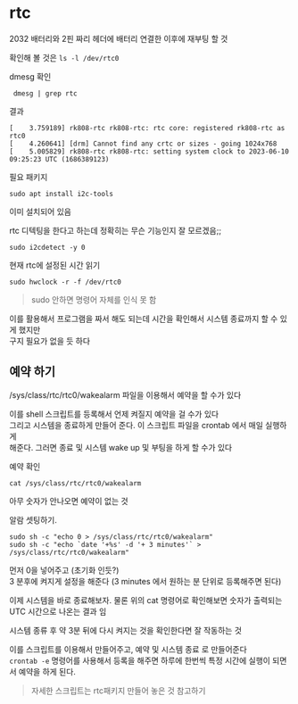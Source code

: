 # rtc
2032 배터리와 2핀 짜리 헤더에 배터리 연결한 이후에 재부팅 할 것

확인해 볼 것은 
`ls -l /dev/rtc0`

dmesg 확인
```
 dmesg | grep rtc
```

결과 
```
[    3.759189] rk808-rtc rk808-rtc: rtc core: registered rk808-rtc as rtc0
[    4.260641] [drm] Cannot find any crtc or sizes - going 1024x768
[    5.005829] rk808-rtc rk808-rtc: setting system clock to 2023-06-10 09:25:23 UTC (1686389123)
```

필요 패키지
```
sudo apt install i2c-tools
```
이미 설치되어 있음


rtc 디텍팅을 한다고 하는데 정확히는 무슨 기능인지 잘 모르겠음;;  
```
sudo i2cdetect -y 0
```

현재 rtc에 설정된 시간 읽기
```
sudo hwclock -r -f /dev/rtc0
```

> sudo 안하면 명령어 자체를 인식 못 함

이를 활용해서 프로그램을 짜서 해도 되는데 시간을 확인해서 시스템 종료까지 할 수 있게 했지만  
구지 필요가 없을 듯 하다


## 예약 하기
/sys/class/rtc/rtc0/wakealarm 파일을 이용해서 예약을 할 수가 있다  

이를 shell 스크립트를 등록해서 언제 켜질지 예약을 걸 수가 있다   
그리고 시스템을 종료하게 만들어 준다. 이 스크립트 파일을 crontab 에서 매일 실행하게  
해준다. 그러면 종료 및 시스템 wake up 및 부팅을 하게 할 수가 있다  

예약 확인
```
cat /sys/class/rtc/rtc0/wakealarm
```

아무 숫자가 안나오면 예약이 없는 것

알람 셋팅하기.
```
sudo sh -c "echo 0 > /sys/class/rtc/rtc0/wakealarm" 
sudo sh -c "echo `date '+%s' -d '+ 3 minutes'` > /sys/class/rtc/rtc0/wakealarm"
```
먼저 0을 넣어주고 (초기화 인듯?)  
3 분후에 켜지게 설정을 해준다 (3 minutes 에서 원하는 분 단위로 등록해주면 된다)   

이제 시스템을 바로 종료해보자. 물론 위의 cat 명령어로 확인해보면 숫자가 출력되는 UTC 시간으로 나온는 결과 임

시스템 종류 후 약 3분 뒤에 다시 켜지는 것을 확인한다면 잘 작동하는 것

이를 스크립트를 이용해서 만들어주고, 예약 및 시스템 종료 로 만들어준다   
`crontab -e` 명령어를 사용해서 등록을 해주면 하루에 한번씩 특정 시간에 실행이 되면서 예약을 하게 된다.   

> 자세한 스크립트는 rtc패키지 만들어 놓은 것 참고하기  







